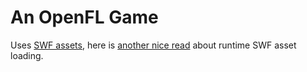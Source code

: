 An OpenFL Game
==============

Uses [SWF assets][1], here is [another nice read][2] about runtime SWF asset loading.







[1]: http://www.openfl.org/learn/tutorials/using-swf-assets/
[2]: http://www.openfl.org/blog/2017/03/15/runtime-swf-support-in-openfl-4.9/